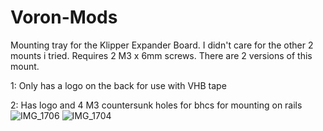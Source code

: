# Voron-Mods

Mounting tray for the Klipper Expander Board. I didn't care for the other 2 mounts i tried. Requires 2 M3 x 6mm screws.
There are 2 versions of this mount. 

1: Only has a logo on the back for use with VHB tape

2: Has logo and 4 M3 countersunk holes for bhcs for mounting on rails
![IMG_1706](https://user-images.githubusercontent.com/85077660/152652456-2dc379fc-b6a7-4852-adca-5a53663f179a.JPG)
![IMG_1704](https://user-images.githubusercontent.com/85077660/152652457-8e102e76-cd85-41db-842c-439204a13b16.JPG)

